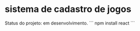 <h1>sistema de cadastro de jogos</h1>
Status do projeto: em desenvolvimento.
```
npm install react
```

